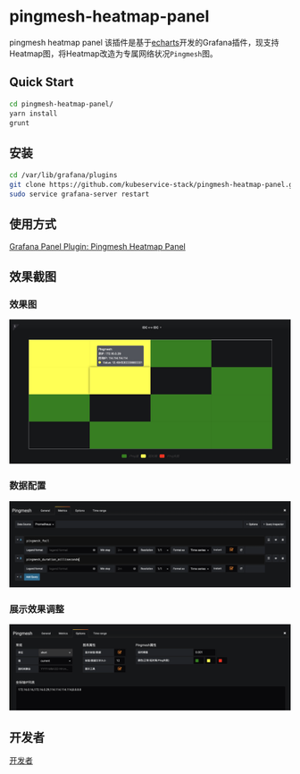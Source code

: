 # pingmesh-heatmap-panel
pingmesh heatmap panel 该插件是基于[echarts](https://echarts.baidu.com/)开发的Grafana插件，现支持Heatmap图，将Heatmap改造为专属网络状况`Pingmesh`图。


## Quick Start
```sh
cd pingmesh-heatmap-panel/
yarn install
grunt
```

## 安装
```bash
cd /var/lib/grafana/plugins
git clone https://github.com/kubeservice-stack/pingmesh-heatmap-panel.git
sudo service grafana-server restart
```

## 使用方式
[Grafana Panel Plugin: Pingmesh Heatmap Panel](https://www.kubeservice.cn/2023/02/09/devops-grafana-pingmesh-heatmap-panel/)

## 效果截图
### 效果图
![avatar](https://raw.githubusercontent.com/kubeservice-stack/pingmesh-heatmap-panel/master/src/img/pingmesh_screen_1.png)

### 数据配置
![avatar](https://raw.githubusercontent.com/kubeservice-stack/pingmesh-heatmap-panel/master/src/img/pingmesh_screen_2.png)

### 展示效果调整
![avatar](https://raw.githubusercontent.com/kubeservice-stack/pingmesh-heatmap-panel/master/src/img/pingmesh_screen_3.png)

## 开发者
[开发者](https://raw.githubusercontent.com/kubeservice-stack/pingmesh-heatmap-panel/master/DEVELOPMENT.md)
